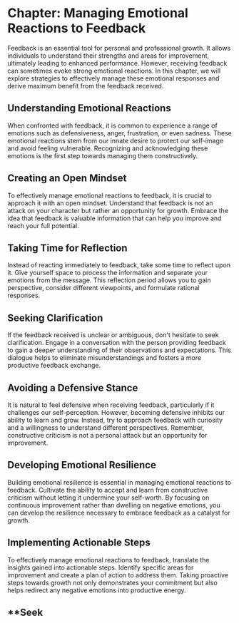 **Chapter: Managing Emotional Reactions to Feedback**
=====================================================

Feedback is an essential tool for personal and professional growth. It allows individuals to understand their strengths and areas for improvement, ultimately leading to enhanced performance. However, receiving feedback can sometimes evoke strong emotional reactions. In this chapter, we will explore strategies to effectively manage these emotional responses and derive maximum benefit from the feedback received.

**Understanding Emotional Reactions**
-------------------------------------

When confronted with feedback, it is common to experience a range of emotions such as defensiveness, anger, frustration, or even sadness. These emotional reactions stem from our innate desire to protect our self-image and avoid feeling vulnerable. Recognizing and acknowledging these emotions is the first step towards managing them constructively.

**Creating an Open Mindset**
----------------------------

To effectively manage emotional reactions to feedback, it is crucial to approach it with an open mindset. Understand that feedback is not an attack on your character but rather an opportunity for growth. Embrace the idea that feedback is valuable information that can help you improve and reach your full potential.

**Taking Time for Reflection**
------------------------------

Instead of reacting immediately to feedback, take some time to reflect upon it. Give yourself space to process the information and separate your emotions from the message. This reflection period allows you to gain perspective, consider different viewpoints, and formulate rational responses.

**Seeking Clarification**
-------------------------

If the feedback received is unclear or ambiguous, don't hesitate to seek clarification. Engage in a conversation with the person providing feedback to gain a deeper understanding of their observations and expectations. This dialogue helps to eliminate misunderstandings and fosters a more productive feedback exchange.

**Avoiding a Defensive Stance**
-------------------------------

It is natural to feel defensive when receiving feedback, particularly if it challenges our self-perception. However, becoming defensive inhibits our ability to learn and grow. Instead, try to approach feedback with curiosity and a willingness to understand different perspectives. Remember, constructive criticism is not a personal attack but an opportunity for improvement.

**Developing Emotional Resilience**
-----------------------------------

Building emotional resilience is essential in managing emotional reactions to feedback. Cultivate the ability to accept and learn from constructive criticism without letting it undermine your self-worth. By focusing on continuous improvement rather than dwelling on negative emotions, you can develop the resilience necessary to embrace feedback as a catalyst for growth.

**Implementing Actionable Steps**
---------------------------------

To effectively manage emotional reactions to feedback, translate the insights gained into actionable steps. Identify specific areas for improvement and create a plan of action to address them. Taking proactive steps towards growth not only demonstrates your commitment but also helps redirect any negative emotions into productive energy.

\*\*Seek
--------

